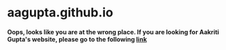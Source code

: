 # aagupta.github.io

#### Oops, looks like you are at the wrong place. If you are looking for Aakriti Gupta's website, please go to the following [link](https://aagupta.github.io/main.html)
